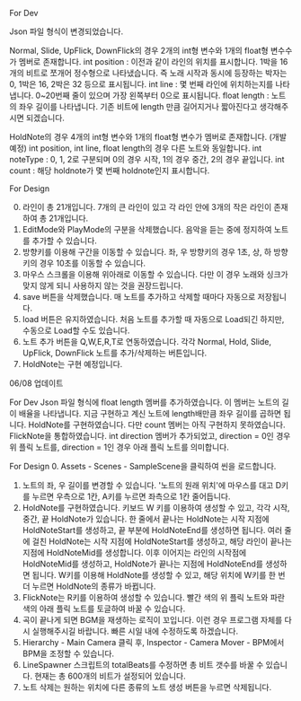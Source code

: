 For Dev

Json 파일 형식이 변경되었습니다.

Normal, Slide, UpFlick, DownFlick의 경우 2개의 int형 변수와 1개의 float형 변수수가 멤버로 존재합니다.
int position : 이전과 같이 라인의 위치를 표시합니다. 1박을 16개의 비트로 쪼개어 정수형으로 나타냈습니다. 즉 노래 시작과 동시에 등장하는 박자는 0, 1박은 16, 2박은 32 등으로 표시됩니다.
int line : 몇 번째 라인에 위치하는지를 나타냅니다. 0~20번째 줄이 있으며 가장 왼쪽부터 0으로 표시됩니다.
float length : 노트의 좌우 길이를 나타냅니다. 기존 비트에 length 만큼 길어지거나 짧아진다고 생각해주시면 되겠습니다.

HoldNote의 경우 4개의 int형 변수와 1개의 float형 변수가 멤버로 존재합니다. (개발 예정)
int position, int line, float length의 경우 다른 노트와 동일합니다.
int noteType : 0, 1, 2로 구분되며 0의 경우 시작, 1의 경우 중간, 2의 경우 끝입니다.
int count : 해당 holdnote가 몇 번째 holdnote인지 표시합니다.

For Design

0. 라인이 총 21개입니다. 7개의 큰 라인이 있고 각 라인 안에 3개의 작은 라인이 존재하여 총 21개입니다.
1. EditMode와 PlayMode의 구분을 삭제했습니다. 음악을 듣는 중에 정지하여 노트를 추가할 수 있습니다.
2. 방향키를 이용해 구간을 이동할 수 있습니다. 좌, 우 방향키의 경우 1초, 상, 하 방향키의 경우 10초를 이동할 수 있습니다.
3. 마우스 스크롤을 이용해 위아래로 이동할 수 있습니다. 다만 이 경우 노래와 싱크가 맞지 않게 되니 사용하지 않는 것을 권장드립니다.
4. save 버튼을 삭제했습니다. 매 노트를 추가하고 삭제할 때마다 자동으로 저장됩니다.
5. load 버튼은 유지하였습니다. 처음 노트를 추가할 때 자동으로 Load되긴 하지만, 수동으로 Load할 수도 있습니다.
6. 노트 추가 버튼을 Q,W,E,R,T로 연동하였습니다. 각각 Normal, Hold, Slide, UpFlick, DownFlick 노트를 추가/삭제하는 버튼입니다.
7. HoldNote는 구현 예정입니다.

06/08 업데이트

For Dev
Json 파일 형식에 float length 멤버를 추가하였습니다. 이 멤버는 노트의 길이 배율을 나타냅니다. 지금 구현하고 계신 노트에 length배만큼 좌우 길이를 곱하면 됩니다.
HoldNote를 구현하였습니다. 다만 count 멤버는 아직 구현하지 못하였습니다. 
FlickNote을 통합하였습니다. int direction 멤버가 추가되었고, direction = 0인 경우 위 플릭 노트를, direction = 1인 경우 아래 플릭 노트를 의미합니다.

For Design
0. Assets - Scenes - SampleScene을 클릭하여 씬을 로드합니다.
1. 노트의 좌, 우 길이를 변경할 수 있습니다. '노트의 원래 위치'에 마우스를 대고 D키를 누르면 우측으로 1칸, A키를 누르면 좌측으로 1칸 줄어듭니다.
2. HoldNote를 구현하였습니다. 키보드 W 키를 이용하여 생성할 수 있고, 각각 시작, 중간, 끝 HoldNote가 있습니다. 
한 줄에서 끝나는 HoldNote는 시작 지점에 HoldNoteStart를 생성하고, 끝 부분에 HoldNoteEnd를 생성하면 됩니다. 여러 줄에 걸친 HoldNote는 시작 지점에 HoldNoteStart를 생성하고, 해당 라인이 끝나는 지점에 HoldNoteMid를 생성합니다.
이후 이어지는 라인의 시작점에 HoldNoteMid를 생성하고, HoldNote가 끝나는 지점에 HoldNoteEnd를 생성하면 됩니다.
W키를 이용해 HoldNote를 생성할 수 있고, 해당 위치에 W키를 한 번 더 누르면 HoldNote의 종류가 바뀝니다.
3. FlickNote는 R키를 이용하여 생성할 수 있습니다. 빨간 색의 위 플릭 노트와 파란 색의 아래 플릭 노트를 토글하여 바꿀 수 있습니다.
4. 곡이 끝나게 되면 BGM을 재생하는 로직이 꼬입니다. 이런 경우 프로그램 자체를 다시 실행해주시길 바랍니다. 빠른 시일 내에 수정하도록 하겠습니다.
5. Hierarchy - Main Camera 클릭 후, Inspector - Camera Mover - BPM에서 BPM을 조정할 수 있습니다.
6. LineSpawner 스크립트의 totalBeats를 수정하면 총 비트 갯수를 바꿀 수 있습니다. 현재는 총 600개의 비트가 설정되어 있습니다.
7. 노트 삭제는 원하는 위치에 다른 종류의 노트 생성 버튼을 누르면 삭제됩니다.